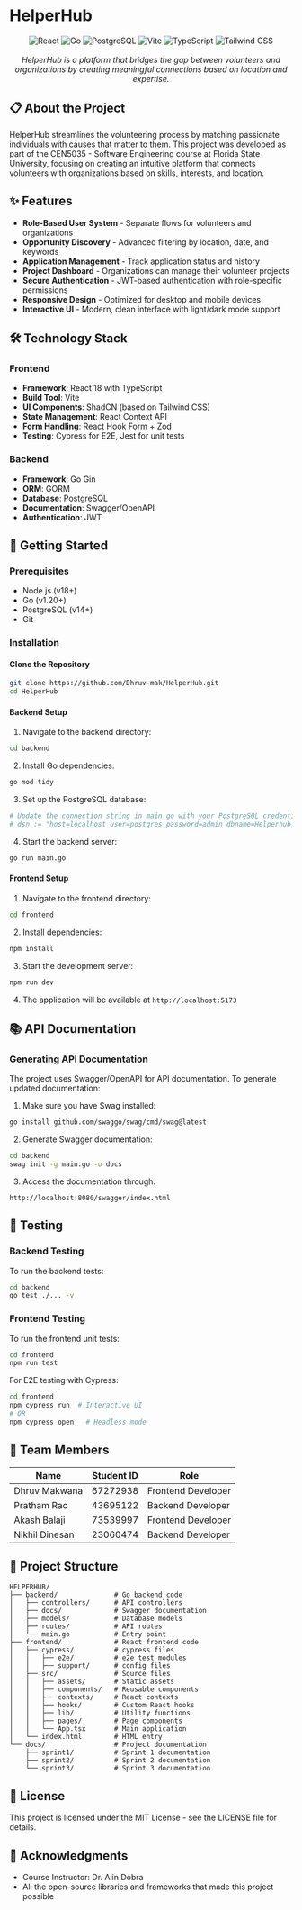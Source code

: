 # HelperHub

<div align="center">
  <img src="https://img.shields.io/badge/React-61DAFB?style=for-the-badge&logo=react&logoColor=black" alt="React" />
  <img src="https://img.shields.io/badge/Go-00ADD8?style=for-the-badge&logo=go&logoColor=white" alt="Go" />
  <img src="https://img.shields.io/badge/PostgreSQL-316192?style=for-the-badge&logo=postgresql&logoColor=white" alt="PostgreSQL" />
  <img src="https://img.shields.io/badge/Vite-646CFF?style=for-the-badge&logo=vite&logoColor=white" alt="Vite" />
  <img src="https://img.shields.io/badge/TypeScript-3178C6?style=for-the-badge&logo=typescript&logoColor=white" alt="TypeScript" />
  <img src="https://img.shields.io/badge/Tailwind_CSS-38B2AC?style=for-the-badge&logo=tailwind-css&logoColor=white" alt="Tailwind CSS" />
</div>

<br>

<div align="center">
  <i>HelperHub is a platform that bridges the gap between volunteers and organizations by creating meaningful connections based on location and expertise.</i>
</div>

## 📋 About the Project

HelperHub streamlines the volunteering process by matching passionate individuals with causes that matter to them. This project was developed as part of the CEN5035 - Software Engineering course at Florida State University, focusing on creating an intuitive platform that connects volunteers with organizations based on skills, interests, and location.

## ✨ Features

- **Role-Based User System** - Separate flows for volunteers and organizations
- **Opportunity Discovery** - Advanced filtering by location, date, and keywords
- **Application Management** - Track application status and history
- **Project Dashboard** - Organizations can manage their volunteer projects
- **Secure Authentication** - JWT-based authentication with role-specific permissions
- **Responsive Design** - Optimized for desktop and mobile devices
- **Interactive UI** - Modern, clean interface with light/dark mode support

## 🛠️ Technology Stack

### Frontend
- **Framework**: React 18 with TypeScript
- **Build Tool**: Vite
- **UI Components**: ShadCN (based on Tailwind CSS)
- **State Management**: React Context API
- **Form Handling**: React Hook Form + Zod
- **Testing**: Cypress for E2E, Jest for unit tests

### Backend
- **Framework**: Go Gin
- **ORM**: GORM
- **Database**: PostgreSQL
- **Documentation**: Swagger/OpenAPI
- **Authentication**: JWT

## 🚀 Getting Started

### Prerequisites

- Node.js (v18+)
- Go (v1.20+)
- PostgreSQL (v14+)
- Git

### Installation

#### Clone the Repository

```bash
git clone https://github.com/Dhruv-mak/HelperHub.git
cd HelperHub
```

#### Backend Setup

1. Navigate to the backend directory:

```bash
cd backend
```

2. Install Go dependencies:

```bash
go mod tidy
```

3. Set up the PostgreSQL database:

```bash
# Update the connection string in main.go with your PostgreSQL credentials
# dsn := "host=localhost user=postgres password=admin dbname=Helperhub port=5432 sslmode=prefer TimeZone=Asia/Shanghai"
```

4. Start the backend server:

```bash
go run main.go
```

#### Frontend Setup

1. Navigate to the frontend directory:

```bash
cd frontend
```

2. Install dependencies:

```bash
npm install
```

3. Start the development server:

```bash
npm run dev
```

4. The application will be available at `http://localhost:5173`

## 📚 API Documentation

### Generating API Documentation

The project uses Swagger/OpenAPI for API documentation. To generate updated documentation:

1. Make sure you have Swag installed:

```bash
go install github.com/swaggo/swag/cmd/swag@latest
```

2. Generate Swagger documentation:

```bash
cd backend
swag init -g main.go -o docs
```

3. Access the documentation through:

```
http://localhost:8080/swagger/index.html
```

## 🧪 Testing

### Backend Testing

To run the backend tests:

```bash
cd backend
go test ./... -v
```

### Frontend Testing

To run the frontend unit tests:

```bash
cd frontend
npm run test
```

For E2E testing with Cypress:

```bash
cd frontend
npm cypress run  # Interactive UI
# OR
npm cypress open   # Headless mode
```

## 👥 Team Members

| Name | Student ID | Role |
|------|------------|------|
| Dhruv Makwana | 67272938 | Frontend Developer |
| Pratham Rao | 43695122 | Backend Developer |
| Akash Balaji | 73539997 | Frontend Developer |
| Nikhil Dinesan | 23060474 | Backend Developer |

## 📝 Project Structure

```
HELPERHUB/
├── backend/              # Go backend code
│   ├── controllers/      # API controllers
│   ├── docs/             # Swagger documentation
│   ├── models/           # Database models
│   ├── routes/           # API routes
│   └── main.go           # Entry point
├── frontend/             # React frontend code
│   ├── cypress/          # cypress files
│   │   ├── e2e/          # e2e test modules
│   │   ├── support/      # config files
│   ├── src/              # Source files
│   │   ├── assets/       # Static assets
│   │   ├── components/   # Reusable components
│   │   ├── contexts/     # React contexts
│   │   ├── hooks/        # Custom React hooks
│   │   ├── lib/          # Utility functions
│   │   ├── pages/        # Page components
│   │   └── App.tsx       # Main application
│   └── index.html        # HTML entry
└── docs/                 # Project documentation
    ├── sprint1/          # Sprint 1 documentation
    ├── sprint2/          # Sprint 2 documentation
    └── sprint3/          # Sprint 3 documentation
```

## 📄 License

This project is licensed under the MIT License - see the LICENSE file for details.

## 🙏 Acknowledgments

- Course Instructor: Dr. Alin Dobra
- All the open-source libraries and frameworks that made this project possible
